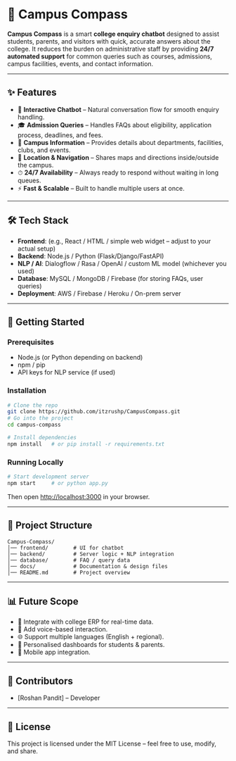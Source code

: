 # 📘 Campus Compass

**Campus Compass** is a smart **college enquiry chatbot** designed to assist students, parents, and visitors with quick, accurate answers about the college.
It reduces the burden on administrative staff by providing **24/7 automated support** for common queries such as courses, admissions, campus facilities, events, and contact information.

---

## ✨ Features

* 💬 **Interactive Chatbot** – Natural conversation flow for smooth enquiry handling.
* 🎓 **Admission Queries** – Handles FAQs about eligibility, application process, deadlines, and fees.
* 🏫 **Campus Information** – Provides details about departments, facilities, clubs, and events.
* 📍 **Location & Navigation** – Shares maps and directions inside/outside the campus.
* ⏱ **24/7 Availability** – Always ready to respond without waiting in long queues.
* ⚡ **Fast & Scalable** – Built to handle multiple users at once.

---

## 🛠️ Tech Stack

* **Frontend**: (e.g., React / HTML / simple web widget – adjust to your actual setup)
* **Backend**: Node.js / Python (Flask/Django/FastAPI)
* **NLP / AI**: Dialogflow / Rasa / OpenAI / custom ML model (whichever you used)
* **Database**: MySQL / MongoDB / Firebase (for storing FAQs, user queries)
* **Deployment**: AWS / Firebase / Heroku / On-prem server

---

## 🚀 Getting Started

### Prerequisites

* Node.js (or Python depending on backend)
* npm / pip
* API keys for NLP service (if used)

### Installation

```bash
# Clone the repo
git clone https://github.com/itzrushp/CampusCompass.git
# Go into the project
cd campus-compass

# Install dependencies
npm install   # or pip install -r requirements.txt
```

### Running Locally

```bash
# Start development server
npm start     # or python app.py
```

Then open [http://localhost:3000](http://localhost:3000) in your browser.

---

## 📂 Project Structure

```
Campus-Compass/
│── frontend/        # UI for chatbot
│── backend/         # Server logic + NLP integration
│── database/        # FAQ / query data
│── docs/            # Documentation & design files
│── README.md        # Project overview
```

---

## 📊 Future Scope

* 🔗 Integrate with college ERP for real-time data.
* 🎤 Add voice-based interaction.
* 🌐 Support multiple languages (English + regional).
* 🤝 Personalised dashboards for students & parents.
* 📱 Mobile app integration.

---

## 🙌 Contributors

* [Roshan Pandit] – Developer

---

## 📜 License

This project is licensed under the MIT License – feel free to use, modify, and share.
